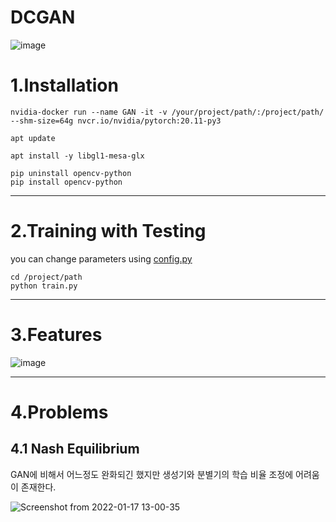 # DCGAN

![image](https://user-images.githubusercontent.com/45096827/149706048-1523f22d-5fac-4b52-a466-88125b5b1bcb.png)


# 1.Installation

```
nvidia-docker run --name GAN -it -v /your/project/path/:/project/path/ --shm-size=64g nvcr.io/nvidia/pytorch:20.11-py3

apt update

apt install -y libgl1-mesa-glx

pip uninstall opencv-python
pip install opencv-python
```
***

# 2.Training with Testing

you can change parameters using [config.py](https://github.com/josh3255/GAN/blob/master/config.py)

```
cd /project/path
python train.py
```

***

# 3.Features

![image](https://user-images.githubusercontent.com/45096827/149706538-41f66ddd-1a9a-434c-83e5-16bb9f00f36c.png)


***

# 4.Problems

## 4.1 Nash Equilibrium

GAN에 비해서 어느정도 완화되긴 했지만 생성기와 분별기의 학습 비율 조정에 어려움이 존재한다.

![Screenshot from 2022-01-17 13-00-35](https://user-images.githubusercontent.com/45096827/149706118-9163a494-baf5-4aa0-8174-c24f470b220e.png)


